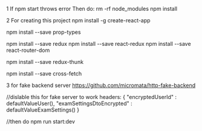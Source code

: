 1
If npm start throws error
Then do:
rm -rf node_modules
npm install


2
For creating this project 
npm install -g create-react-app

npm install --save prop-types

npm install --save redux
npm install --save react-redux
npm install --save react-router-dom

npm install --save redux-thunk

npm install --save cross-fetch


3
for fake backend server
https://github.com/micromata/http-fake-backend


//dislable this for fake server to work
headers: {
                    "encryptedUserId" : defaultValueUser(),
                    "examSettingsDtoEncrypted" : defaultValueExamSettings()
 }
 
 //then do
 npm run start:dev
